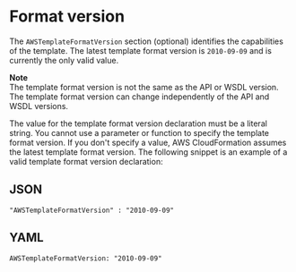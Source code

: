 # Format version<a name="format-version-structure"></a>

The `AWSTemplateFormatVersion` section \(optional\) identifies the capabilities of the template\. The latest template format version is `2010-09-09` and is currently the only valid value\.

**Note**  
The template format version is not the same as the API or WSDL version\. The template format version can change independently of the API and WSDL versions\.

The value for the template format version declaration must be a literal string\. You cannot use a parameter or function to specify the template format version\. If you don't specify a value, AWS CloudFormation assumes the latest template format version\. The following snippet is an example of a valid template format version declaration:

## JSON<a name="format-version-structure-example.json"></a>

```
"AWSTemplateFormatVersion" : "2010-09-09"
```

## YAML<a name="format-version-structure-example.yaml"></a>

```
AWSTemplateFormatVersion: "2010-09-09"
```